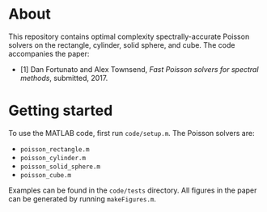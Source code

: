 # About
This repository contains optimal complexity spectrally-accurate Poisson solvers on the rectangle, cylinder, solid sphere, and cube. The code accompanies the paper:

* [1] Dan Fortunato and Alex Townsend, *Fast Poisson solvers for spectral methods*, submitted, 2017.

# Getting started
To use the MATLAB code, first run `code/setup.m`. The Poisson solvers are:

* `poisson_rectangle.m`
* `poisson_cylinder.m`
* `poisson_solid_sphere.m`
* `poisson_cube.m`

Examples can be found in the `code/tests` directory. All figures in the paper can be generated by running `makeFigures.m`.
